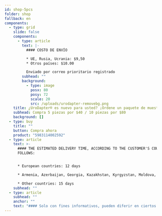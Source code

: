 ```yaml
---
id: shop-5pcs
folder: shop
fallback: en
components:
  - type: grid
    slide: false
    components:
      - type: article
        text: |-
          #### COSTO DE ENVÍO

          * UE, Rusia, Ucrania: $9,50
          * Otros países: $10.00

          Enviado por correo prioritario registrado
        subhead: ""
        background:
          - type: image
            posx: 80
            posy: 72
            scale: 20
            src: /uploads/urodapter-removebg.png
    title: ¿UroDapter® es nuevo para usted? ¡Ordene un paquete de muestra hoy!
    subhead: Compra 5 piezas por $40 / 10 piezas por $80
    background: []
  - type: buy
    title: ""
    button: Compra ahora
    product: "5983114002592"
  - type: article
    text: >-
      #### THE ESTIMATED DELIVERY TIME, ACCORDING TO THE CUSTOMER'S COUNTRY AS
      FOLLOWS:


      * European countries: 12 days

      * Armenia, Azerbaijan, Georgia, Kazakhstan, Kyrgyzstan, Moldova, Russia, Tajikistan, Turkmenistan, Ukraine, Uzbekistan: 19 days

      * Other countries: 15 days
    subhead: ""
  - type: article
    subhead: ""
    anchor: ""
    text: "#### Solo con fines informativos, pueden diferir en ciertos casos."
---
```

